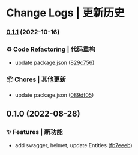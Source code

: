 # Change Logs | 更新历史 


### [0.1.1](https://github.com/toimc-team/nestjs9-prisma-jwt-template/compare/v0.1.0...v0.1.1) (2022-10-16)


### ♻ Code Refactoring | 代码重构

* update package.json ([829c756](https://github.com/toimc-team/nestjs9-prisma-jwt-template/commit/829c75622b9a71021190c85c3e4455ea8664ddd4))


### 📦 Chores | 其他更新

* update package.json ([089df05](https://github.com/toimc-team/nestjs9-prisma-jwt-template/commit/089df054bcc43fc4a2486fcd54d65d9c80336991))

## 0.1.0 (2022-08-28)


### ✨ Features | 新功能

* add swagger, helmet, update Entities ([fb7eeeb](https://github.com/toimc-team/nestjs9-prisma-jwt-template/commit/fb7eeeba542f84c19a86227d4d808a492acc9617))
